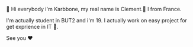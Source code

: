 👋 Hi everybody i'm Karbbone, my real name is Clement.🦁
I from France.

I'm actually student in BUT2 and i'm 19. I actually work on easy project for get exprience in IT 👀.

See you ❤

